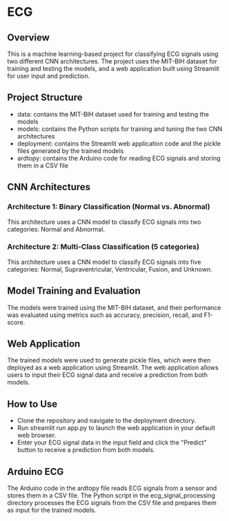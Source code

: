 # ECG

## Overview
This is a machine learning-based project for classifying ECG signals using two different CNN architectures. The project uses the MIT-BIH dataset for training and testing the models, and a web application built using Streamlit for user input and prediction.

## Project Structure
* data: contains the MIT-BIH dataset used for training and testing the models
* models: contains the Python scripts for training and tuning the two CNN architectures
* deployment: contains the Streamlit web application code and the pickle files generated by the trained models
* ardtopy: contains the Arduino code for reading ECG signals and storing them in a CSV file

## CNN Architectures
### Architecture 1: Binary Classification (Normal vs. Abnormal)
This architecture uses a CNN model to classify ECG signals into two categories: Normal and Abnormal.

### Architecture 2: Multi-Class Classification (5 categories)
This architecture uses a CNN model to classify ECG signals into five categories: Normal, Supraventricular, Ventricular, Fusion, and Unknown.

## Model Training and Evaluation
The models were trained using the MIT-BIH dataset, and their performance was evaluated using metrics such as accuracy, precision, recall, and F1-score.

## Web Application
The trained models were used to generate pickle files, which were then deployed as a web application using Streamlit. The web application allows users to input their ECG signal data and receive a prediction from both models.

## How to Use
* Clone the repository and navigate to the deployment directory.
* Run streamlit run app.py to launch the web application in your default web browser.
* Enter your ECG signal data in the input field and click the "Predict" button to receive a prediction from both models.
## Arduino ECG
The Arduino code in the ardtopy file reads ECG signals from a sensor and stores them in a CSV file. The Python script in the ecg_signal_processing directory processes the ECG signals from the CSV file and prepares them as input for the trained models.
